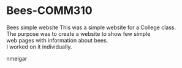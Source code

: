 # Bees-COMM310
Bees simple website
This was a simple website for a College class. <br>
The purpose was to create a website to show few simple <br>
web pages with information about bees. <br>
I worked on it individually.

nmelgar
